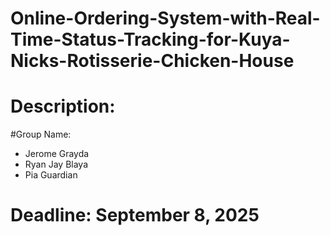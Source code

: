 # Online-Ordering-System-with-Real-Time-Status-Tracking-for-Kuya-Nicks-Rotisserie-Chicken-House
# Description:

#Group Name:
* Jerome Grayda
* Ryan Jay Blaya
* Pia Guardian
# Deadline: September 8, 2025
